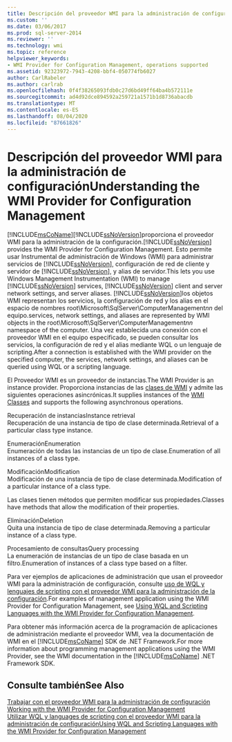 ```yaml
---
title: Descripción del proveedor WMI para la administración de configuración | Microsoft Docs
ms.custom: ''
ms.date: 03/06/2017
ms.prod: sql-server-2014
ms.reviewer: ''
ms.technology: wmi
ms.topic: reference
helpviewer_keywords:
- WMI Provider for Configuration Management, operations supported
ms.assetid: 92323972-7943-4208-bbf4-050774fb6027
author: CarlRabeler
ms.author: carlrab
ms.openlocfilehash: 0f4f38265093fdb0c27d6bd49ff64ba4b572111e
ms.sourcegitcommit: ad4d92dce894592a259721a1571b1d8736abacdb
ms.translationtype: MT
ms.contentlocale: es-ES
ms.lasthandoff: 08/04/2020
ms.locfileid: "87661826"
---
```

# <a name="understanding-the-wmi-provider-for-configuration-management"></a><span data-ttu-id="cf07b-102">Descripción del proveedor WMI para la administración de configuración</span><span class="sxs-lookup"><span data-stu-id="cf07b-102">Understanding the WMI Provider for Configuration Management</span></span>
  [!INCLUDE[msCoName](../../includes/msconame-md.md)]<span data-ttu-id="cf07b-103">[!INCLUDE[ssNoVersion](../../includes/ssnoversion-md.md)]proporciona el proveedor WMI para la administración de la configuración.</span><span class="sxs-lookup"><span data-stu-id="cf07b-103">[!INCLUDE[ssNoVersion](../../includes/ssnoversion-md.md)] provides the WMI Provider for Configuration Management.</span></span> <span data-ttu-id="cf07b-104">Esto permite usar Instrumental de administración de Windows (WMI) para administrar servicios de [!INCLUDE[ssNoVersion](../../includes/ssnoversion-md.md)], configuración de red de cliente y servidor de [!INCLUDE[ssNoVersion](../../includes/ssnoversion-md.md)], y alias de servidor.</span><span class="sxs-lookup"><span data-stu-id="cf07b-104">This lets you use Windows Management Instrumentation (WMI) to manage [!INCLUDE[ssNoVersion](../../includes/ssnoversion-md.md)] services, [!INCLUDE[ssNoVersion](../../includes/ssnoversion-md.md)] client and server network settings, and server aliases.</span></span> [!INCLUDE[ssNoVersion](../../includes/ssnoversion-md.md)]<span data-ttu-id="cf07b-105">los objetos WMI representan los servicios, la configuración de red y los alias en el espacio de nombres root\Microsoft\SqlServer\ComputerManagement*nn* del equipo.</span><span class="sxs-lookup"><span data-stu-id="cf07b-105">services, network settings, and aliases are represented by WMI objects in the root\Microsoft\SqlServer\ComputerManagement*nn* namespace of the computer.</span></span> <span data-ttu-id="cf07b-106">Una vez establecida una conexión con el proveedor WMI en el equipo especificado, se pueden consultar los servicios, la configuración de red y el alias mediante WQL o un lenguaje de scripting.</span><span class="sxs-lookup"><span data-stu-id="cf07b-106">After a connection is established with the WMI provider on the specified computer, the services, network settings, and aliases can be queried using WQL or a scripting language.</span></span>  
  
 <span data-ttu-id="cf07b-107">El Proveedor WMI es un proveedor de instancias.</span><span class="sxs-lookup"><span data-stu-id="cf07b-107">The WMI Provider is an instance provider.</span></span> <span data-ttu-id="cf07b-108">Proporciona instancias de las [clases de WMI](../wmi-provider-configuration-classes/wmi-provider-for-configuration-management-classes.md) y admite las siguientes operaciones asincrónicas.</span><span class="sxs-lookup"><span data-stu-id="cf07b-108">It supplies instances of the [WMI Classes](../wmi-provider-configuration-classes/wmi-provider-for-configuration-management-classes.md) and supports the following asynchronous operations.</span></span>  
  
 <span data-ttu-id="cf07b-109">Recuperación de instancias</span><span class="sxs-lookup"><span data-stu-id="cf07b-109">Instance retrieval</span></span>  
 <span data-ttu-id="cf07b-110">Recuperación de una instancia de tipo de clase determinada.</span><span class="sxs-lookup"><span data-stu-id="cf07b-110">Retrieval of a particular class type instance.</span></span>  
  
 <span data-ttu-id="cf07b-111">Enumeración</span><span class="sxs-lookup"><span data-stu-id="cf07b-111">Enumeration</span></span>  
 <span data-ttu-id="cf07b-112">Enumeración de todas las instancias de un tipo de clase.</span><span class="sxs-lookup"><span data-stu-id="cf07b-112">Enumeration of all instances of a class type.</span></span>  
  
 <span data-ttu-id="cf07b-113">Modificación</span><span class="sxs-lookup"><span data-stu-id="cf07b-113">Modification</span></span>  
 <span data-ttu-id="cf07b-114">Modificación de una instancia de tipo de clase determinada.</span><span class="sxs-lookup"><span data-stu-id="cf07b-114">Modification of a particular instance of a class type.</span></span>  
  
 <span data-ttu-id="cf07b-115">Las clases tienen métodos que permiten modificar sus propiedades.</span><span class="sxs-lookup"><span data-stu-id="cf07b-115">Classes have methods that allow the modification of their properties.</span></span>  
  
 <span data-ttu-id="cf07b-116">Eliminación</span><span class="sxs-lookup"><span data-stu-id="cf07b-116">Deletion</span></span>  
 <span data-ttu-id="cf07b-117">Quita una instancia de tipo de clase determinada.</span><span class="sxs-lookup"><span data-stu-id="cf07b-117">Removing a particular instance of a class type.</span></span>  
  
 <span data-ttu-id="cf07b-118">Procesamiento de consultas</span><span class="sxs-lookup"><span data-stu-id="cf07b-118">Query processing</span></span>  
 <span data-ttu-id="cf07b-119">La enumeración de instancias de un tipo de clase basada en un filtro.</span><span class="sxs-lookup"><span data-stu-id="cf07b-119">Enumeration of instances of a class type based on a filter.</span></span>  
  
 <span data-ttu-id="cf07b-120">Para ver ejemplos de aplicaciones de administración que usan el proveedor WMI para la administración de configuración, consulte [uso de WQL y lenguajes de scripting con el proveedor WMI para la administración de la configuración](using-wql-and-scripting-languages-with-the-wmi-provider.md).</span><span class="sxs-lookup"><span data-stu-id="cf07b-120">For examples of management application using the WMI Provider for Configuration Management, see [Using WQL and Scripting Languages with the WMI Provider for Configuration Management](using-wql-and-scripting-languages-with-the-wmi-provider.md).</span></span>  
  
 <span data-ttu-id="cf07b-121">Para obtener más información acerca de la programación de aplicaciones de administración mediante el proveedor WMI, vea la documentación de WMI en el [!INCLUDE[msCoName](../../includes/msconame-md.md)] SDK de .NET Framework.</span><span class="sxs-lookup"><span data-stu-id="cf07b-121">For more information about programming management applications using the WMI Provider, see the WMI documentation in the [!INCLUDE[msCoName](../../includes/msconame-md.md)] .NET Framework SDK.</span></span>  
  
## <a name="see-also"></a><span data-ttu-id="cf07b-122">Consulte también</span><span class="sxs-lookup"><span data-stu-id="cf07b-122">See Also</span></span>  
 <span data-ttu-id="cf07b-123">[Trabajar con el proveedor WMI para la administración de configuración](working-with-the-wmi-provider-for-configuration-management.md) </span><span class="sxs-lookup"><span data-stu-id="cf07b-123">[Working with the WMI Provider for Configuration Management](working-with-the-wmi-provider-for-configuration-management.md) </span></span>  
 [<span data-ttu-id="cf07b-124">Utilizar WQL y languages de scripting con el proveedor WMI para la administración de configuración</span><span class="sxs-lookup"><span data-stu-id="cf07b-124">Using WQL and Scripting Languages with the WMI Provider for Configuration Management</span></span>](using-wql-and-scripting-languages-with-the-wmi-provider.md)  
  
  
